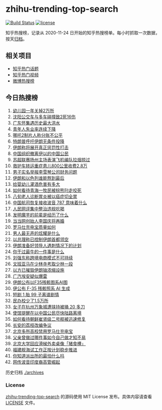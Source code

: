 # zhihu-trending-top-search

[![Build Status](https://github.com/justjavac/zhihu-trending-top-search/workflows/ci/badge.svg?branch=main)](https://github.com/justjavac/zhihu-trending-top-search/actions)
[![license](https://img.shields.io/github/license/justjavac/zhihu-trending-top-search)](https://github.com/justjavac/zhihu-trending-top-search/blob/main/LICENSE)

知乎热搜榜，记录从 2020-11-24 日开始的知乎热搜榜单。每小时抓取一次数据，按天[归档](./archives)。

## 相关项目

- [知乎热门话题](https://github.com/justjavac/zhihu-trending-hot-questions)
- [知乎热门视频](https://github.com/justjavac/zhihu-trending-hot-video)
- [微博热搜榜](https://github.com/justjavac/weibo-trending-hot-search)

## 今日热搜榜

<!-- BEGIN -->
<!-- 最后更新时间 Wed Jun 18 2025 22:22:11 GMT+0800 (China Standard Time) -->

1. [幼儿园一年关掉2万所](https://www.zhihu.com/search?q=%E5%B9%BC%E5%84%BF%E5%9B%AD%E4%B8%80%E5%B9%B4%E5%85%B3%E6%8E%892%E4%B8%87%E6%89%80)
1. [沈阳公交车与多车碰撞致2死16伤](https://www.zhihu.com/search?q=%E6%B2%88%E9%98%B3%E5%85%AC%E4%BA%A4%E8%BD%A6%E4%B8%8E%E5%A4%9A%E8%BD%A6%E7%A2%B0%E6%92%9E%E8%87%B42%E6%AD%BB16%E4%BC%A4)
1. [广东怀集遇历史最大洪水](https://www.zhihu.com/search?q=%E5%B9%BF%E4%B8%9C%E6%80%80%E9%9B%86%E9%81%87%E5%8E%86%E5%8F%B2%E6%9C%80%E5%A4%A7%E6%B4%AA%E6%B0%B4)
1. [青年人失业率连续下降](https://www.zhihu.com/search?q=%E9%9D%92%E5%B9%B4%E4%BA%BA%E5%A4%B1%E4%B8%9A%E7%8E%87%E8%BF%9E%E7%BB%AD%E4%B8%8B%E9%99%8D)
1. [哪吒2制片人称分账不公平](https://www.zhihu.com/search?q=%E5%93%AA%E5%90%922%E5%88%B6%E7%89%87%E4%BA%BA%E7%A7%B0%E5%88%86%E8%B4%A6%E4%B8%8D%E5%85%AC%E5%B9%B3)
1. [特朗普呼吁伊朗无条件投降](https://www.zhihu.com/search?q=%E7%89%B9%E6%9C%97%E6%99%AE%E5%91%BC%E5%90%81%E4%BC%8A%E6%9C%97%E6%97%A0%E6%9D%A1%E4%BB%B6%E6%8A%95%E9%99%8D)
1. [伊朗称将展开真正惩罚性打击](https://www.zhihu.com/search?q=%E4%BC%8A%E6%9C%97%E7%A7%B0%E5%B0%86%E5%B1%95%E5%BC%80%E7%9C%9F%E6%AD%A3%E6%83%A9%E7%BD%9A%E6%80%A7%E6%89%93%E5%87%BB)
1. [中国组织撤离伊以的中国公民](https://www.zhihu.com/search?q=%E4%B8%AD%E5%9B%BD%E7%BB%84%E7%BB%87%E6%92%A4%E7%A6%BB%E4%BC%8A%E4%BB%A5%E7%9A%84%E4%B8%AD%E5%9B%BD%E5%85%AC%E6%B0%91)
1. [苏超联赛扬州主场表演飞机编队拉烟掠过](https://www.zhihu.com/search?q=%E8%8B%8F%E8%B6%85%E8%81%94%E8%B5%9B%E6%89%AC%E5%B7%9E%E4%B8%BB%E5%9C%BA%E8%A1%A8%E6%BC%94%E9%A3%9E%E6%9C%BA%E7%BC%96%E9%98%9F%E6%8B%89%E7%83%9F%E6%8E%A0%E8%BF%87)
1. [救护车转运重症患儿800公里收费2.8万](https://www.zhihu.com/search?q=%E6%95%91%E6%8A%A4%E8%BD%A6%E8%BD%AC%E8%BF%90%E9%87%8D%E7%97%87%E6%82%A3%E5%84%BF800%E5%85%AC%E9%87%8C%E6%94%B6%E8%B4%B92.8%E4%B8%87)
1. [男子实名举报李雪琴公司财务问题](https://www.zhihu.com/search?q=%E7%94%B7%E5%AD%90%E5%AE%9E%E5%90%8D%E4%B8%BE%E6%8A%A5%E6%9D%8E%E9%9B%AA%E7%90%B4%E5%85%AC%E5%8F%B8%E8%B4%A2%E5%8A%A1%E9%97%AE%E9%A2%98)
1. [伊朗和以色列谁能熬到最后](https://www.zhihu.com/search?q=%E4%BC%8A%E6%9C%97%E5%92%8C%E4%BB%A5%E8%89%B2%E5%88%97%E8%B0%81%E8%83%BD%E7%86%AC%E5%88%B0%E6%9C%80%E5%90%8E)
1. [给婴幼儿灌酒危害有多大](https://www.zhihu.com/search?q=%E7%BB%99%E5%A9%B4%E5%B9%BC%E5%84%BF%E7%81%8C%E9%85%92%E5%8D%B1%E5%AE%B3%E6%9C%89%E5%A4%9A%E5%A4%A7)
1. [如何看待青海一牧民被棕熊叼走咬死](https://www.zhihu.com/search?q=%E5%A6%82%E4%BD%95%E7%9C%8B%E5%BE%85%E9%9D%92%E6%B5%B7%E4%B8%80%E7%89%A7%E6%B0%91%E8%A2%AB%E6%A3%95%E7%86%8A%E5%8F%BC%E8%B5%B0%E5%92%AC%E6%AD%BB)
1. [八旬老人诊断胃炎被以癌症切全胃](https://www.zhihu.com/search?q=%E5%85%AB%E6%97%AC%E8%80%81%E4%BA%BA%E8%AF%8A%E6%96%AD%E8%83%83%E7%82%8E%E8%A2%AB%E4%BB%A5%E7%99%8C%E7%97%87%E5%88%87%E5%85%A8%E8%83%83)
1. [中国航司恢复接收波音 787 意味着什么](https://www.zhihu.com/search?q=%E4%B8%AD%E5%9B%BD%E8%88%AA%E5%8F%B8%E6%81%A2%E5%A4%8D%E6%8E%A5%E6%94%B6%E6%B3%A2%E9%9F%B3%20787%20%E6%84%8F%E5%91%B3%E7%9D%80%E4%BB%80%E4%B9%88)
1. [人民网评集中整治违规吃喝](https://www.zhihu.com/search?q=%E4%BA%BA%E6%B0%91%E7%BD%91%E8%AF%84%E9%9B%86%E4%B8%AD%E6%95%B4%E6%B2%BB%E8%BF%9D%E8%A7%84%E5%90%83%E5%96%9D)
1. [发明魔芋的前辈是经历了什么](https://www.zhihu.com/search?q=%E5%8F%91%E6%98%8E%E9%AD%94%E8%8A%8B%E7%9A%84%E5%89%8D%E8%BE%88%E6%98%AF%E7%BB%8F%E5%8E%86%E4%BA%86%E4%BB%80%E4%B9%88)
1. [当当网创始人李国庆将再婚](https://www.zhihu.com/search?q=%E5%BD%93%E5%BD%93%E7%BD%91%E5%88%9B%E5%A7%8B%E4%BA%BA%E6%9D%8E%E5%9B%BD%E5%BA%86%E5%B0%86%E5%86%8D%E5%A9%9A)
1. [罗马仕充电宝质量如何](https://www.zhihu.com/search?q=%E7%BD%97%E9%A9%AC%E4%BB%95%E5%85%85%E7%94%B5%E5%AE%9D%E8%B4%A8%E9%87%8F%E5%A6%82%E4%BD%95)
1. [男人最无声的炫耀是什么](https://www.zhihu.com/search?q=%E7%94%B7%E4%BA%BA%E6%9C%80%E6%97%A0%E5%A3%B0%E7%9A%84%E7%82%AB%E8%80%80%E6%98%AF%E4%BB%80%E4%B9%88)
1. [以总理称已控制伊朗首都领空](https://www.zhihu.com/search?q=%E4%BB%A5%E6%80%BB%E7%90%86%E7%A7%B0%E5%B7%B2%E6%8E%A7%E5%88%B6%E4%BC%8A%E6%9C%97%E9%A6%96%E9%83%BD%E9%A2%86%E7%A9%BA)
1. [伊朗准备好领导人遇刺情况下的计划](https://www.zhihu.com/search?q=%E4%BC%8A%E6%9C%97%E5%87%86%E5%A4%87%E5%A5%BD%E9%A2%86%E5%AF%BC%E4%BA%BA%E9%81%87%E5%88%BA%E6%83%85%E5%86%B5%E4%B8%8B%E7%9A%84%E8%AE%A1%E5%88%92)
1. [你干过最牛的一件事是什么](https://www.zhihu.com/search?q=%E4%BD%A0%E5%B9%B2%E8%BF%87%E6%9C%80%E7%89%9B%E7%9A%84%E4%B8%80%E4%BB%B6%E4%BA%8B%E6%98%AF%E4%BB%80%E4%B9%88)
1. [刘强东称跨境电商模式不可持续](https://www.zhihu.com/search?q=%E5%88%98%E5%BC%BA%E4%B8%9C%E7%A7%B0%E8%B7%A8%E5%A2%83%E7%94%B5%E5%95%86%E6%A8%A1%E5%BC%8F%E4%B8%8D%E5%8F%AF%E6%8C%81%E7%BB%AD)
1. [文班亚马在少林寺考取少林一段](https://www.zhihu.com/search?q=%E6%96%87%E7%8F%AD%E4%BA%9A%E9%A9%AC%E5%9C%A8%E5%B0%91%E6%9E%97%E5%AF%BA%E8%80%83%E5%8F%96%E5%B0%91%E6%9E%97%E4%B8%80%E6%AE%B5)
1. [以方已摧毁伊朗铀浓缩设施](https://www.zhihu.com/search?q=%E4%BB%A5%E6%96%B9%E5%B7%B2%E6%91%A7%E6%AF%81%E4%BC%8A%E6%9C%97%E9%93%80%E6%B5%93%E7%BC%A9%E8%AE%BE%E6%96%BD)
1. [广汽埃安疑似爆雷](https://www.zhihu.com/search?q=%E5%B9%BF%E6%B1%BD%E5%9F%83%E5%AE%89%E7%96%91%E4%BC%BC%E7%88%86%E9%9B%B7)
1. [伊朗公布以F35残骸图系AI图](https://www.zhihu.com/search?q=%E4%BC%8A%E6%9C%97%E5%85%AC%E5%B8%83%E4%BB%A5F35%E6%AE%8B%E9%AA%B8%E5%9B%BE%E7%B3%BBAI%E5%9B%BE)
1. [伊公布 F-35 残骸照系 AI 生成](https://www.zhihu.com/search?q=%E4%BC%8A%E5%85%AC%E5%B8%83%20F-35%20%E6%AE%8B%E9%AA%B8%E7%85%A7%E7%B3%BB%20AI%20%E7%94%9F%E6%88%90)
1. [短剧 1 胎 99 子离谱剧情](https://www.zhihu.com/search?q=%E7%9F%AD%E5%89%A7%201%20%E8%83%8E%2099%20%E5%AD%90%E7%A6%BB%E8%B0%B1%E5%89%A7%E6%83%85)
1. [民办校少了1.5万所](https://www.zhihu.com/search?q=%E6%B0%91%E5%8A%9E%E6%A0%A1%E5%B0%91%E4%BA%861.5%E4%B8%87%E6%89%80)
1. [女子在杭州万象城遭挟持被捅 20 多刀](https://www.zhihu.com/search?q=%E5%A5%B3%E5%AD%90%E5%9C%A8%E6%9D%AD%E5%B7%9E%E4%B8%87%E8%B1%A1%E5%9F%8E%E9%81%AD%E6%8C%9F%E6%8C%81%E8%A2%AB%E6%8D%85%2020%20%E5%A4%9A%E5%88%80)
1. [使馆提醒在以中国公民尽快陆路离境](https://www.zhihu.com/search?q=%E4%BD%BF%E9%A6%86%E6%8F%90%E9%86%92%E5%9C%A8%E4%BB%A5%E4%B8%AD%E5%9B%BD%E5%85%AC%E6%B0%91%E5%B0%BD%E5%BF%AB%E9%99%86%E8%B7%AF%E7%A6%BB%E5%A2%83)
1. [如何看待朝鲜崔贤级二号舰被迅速修复](https://www.zhihu.com/search?q=%E5%A6%82%E4%BD%95%E7%9C%8B%E5%BE%85%E6%9C%9D%E9%B2%9C%E5%B4%94%E8%B4%A4%E7%BA%A7%E4%BA%8C%E5%8F%B7%E8%88%B0%E8%A2%AB%E8%BF%85%E9%80%9F%E4%BF%AE%E5%A4%8D)
1. [长安的荔枝改编争议](https://www.zhihu.com/search?q=%E9%95%BF%E5%AE%89%E7%9A%84%E8%8D%94%E6%9E%9D%E6%94%B9%E7%BC%96%E4%BA%89%E8%AE%AE)
1. [北京多所高校禁用罗马仕充电宝](https://www.zhihu.com/search?q=%E5%8C%97%E4%BA%AC%E5%A4%9A%E6%89%80%E9%AB%98%E6%A0%A1%E7%A6%81%E7%94%A8%E7%BD%97%E9%A9%AC%E4%BB%95%E5%85%85%E7%94%B5%E5%AE%9D)
1. [父亲曾做过哪件事如今自己做才知不易](https://www.zhihu.com/search?q=%E7%88%B6%E4%BA%B2%E6%9B%BE%E5%81%9A%E8%BF%87%E5%93%AA%E4%BB%B6%E4%BA%8B%E5%A6%82%E4%BB%8A%E8%87%AA%E5%B7%B1%E5%81%9A%E6%89%8D%E7%9F%A5%E4%B8%8D%E6%98%93)
1. [北京大学回应滑梯外卖桌像「猪食槽」](https://www.zhihu.com/search?q=%E5%8C%97%E4%BA%AC%E5%A4%A7%E5%AD%A6%E5%9B%9E%E5%BA%94%E6%BB%91%E6%A2%AF%E5%A4%96%E5%8D%96%E6%A1%8C%E5%83%8F%E3%80%8C%E7%8C%AA%E9%A3%9F%E6%A7%BD%E3%80%8D)
1. [福建舰海试工作正按计划稳步推进](https://www.zhihu.com/search?q=%E7%A6%8F%E5%BB%BA%E8%88%B0%E6%B5%B7%E8%AF%95%E5%B7%A5%E4%BD%9C%E6%AD%A3%E6%8C%89%E8%AE%A1%E5%88%92%E7%A8%B3%E6%AD%A5%E6%8E%A8%E8%BF%9B)
1. [你知道派出所的最怕什么吗](https://www.zhihu.com/search?q=%E4%BD%A0%E7%9F%A5%E9%81%93%E6%B4%BE%E5%87%BA%E6%89%80%E7%9A%84%E6%9C%80%E6%80%95%E4%BB%80%E4%B9%88%E5%90%97)
1. [网传波音印度裔高管崛起](https://www.zhihu.com/search?q=%E7%BD%91%E4%BC%A0%E6%B3%A2%E9%9F%B3%E5%8D%B0%E5%BA%A6%E8%A3%94%E9%AB%98%E7%AE%A1%E5%B4%9B%E8%B5%B7)

<!-- END -->

历史归档 [./archives](./archives)

### License

[zhihu-trending-top-search](https://github.com/justjavac/zhihu-trending-top-search) 的源码使用 MIT License
发布。具体内容请查看 [LICENSE](./LICENSE) 文件。
